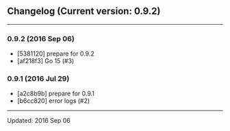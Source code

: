## Changelog (Current version: 0.9.2)

-----------------

### 0.9.2 (2016 Sep 06)

* [5381120] prepare for 0.9.2
* [af218f3] Go 15 (#3)

### 0.9.1 (2016 Jul 29)

* [a2c8b9b] prepare for 0.9.1
* [b6cc820] error logs (#2)

-----------------

Updated: 2016 Sep 06